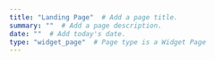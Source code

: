 ```yaml
---
title: "Landing Page"  # Add a page title.
summary: ""  # Add a page description.
date: ""  # Add today's date.
type: "widget_page"  # Page type is a Widget Page
---
```

  

